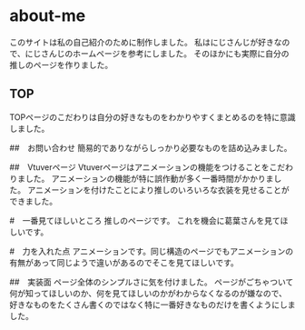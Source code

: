 # about-me
このサイトは私の自己紹介のために制作しました。
私はにじさんじが好きなので、にじさんじのホームページを参考にしました。
そのほかにも実際に自分の推しのページを作りました。

## TOP
TOPページのこだわりは自分の好きなものをわかりやすくまとめるのを特に意識しました。

##　お問い合わせ
簡易的でありながらしっかり必要なものを詰め込みました。

##　Vtuverページ
Vtuverページはアニメーションの機能をつけることをこだわりました。
アニメーションの機能が特に誤作動が多く一番時間がかかりました。
アニメーションを付けたことにより推しのいろいろな衣装を見せることができました。

#　一番見てほしいところ
推しのページです。
これを機会に葛葉さんを見てほしいです。

#　力を入れた点
アニメーションです。同じ構造のページでもアニメーションの有無があって同じようで違いがあるのでそこを見てほしいです。

##　実装面
ページ全体のシンプルさに気を付けました。
ページがごちゃついて何が知ってほしいのか、何を見てほしいのかがわからなくなるのが嫌なので、
好きなものをたくさん書くのではなく特に一番好きなものだけを書くようにしました。
